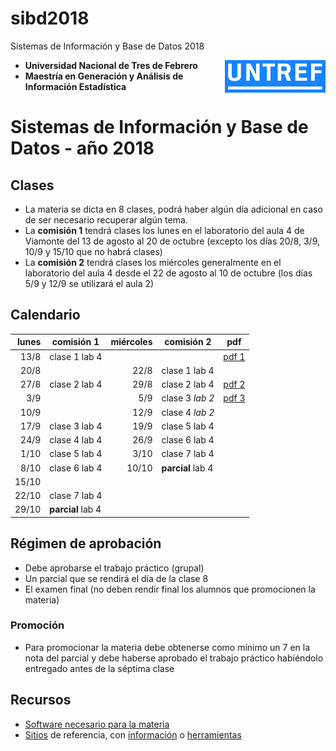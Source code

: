 # sibd2018
Sistemas de Información y Base de Datos 2018

<img style="float: right;" align="right" src="imagenes/logo_untref_celeste.png">

* **Universidad Nacional de Tres de Febrero**
* **Maestría en Generación y Análisis de Información Estadística**

# Sistemas de Información y Base de Datos - año 2018

## Clases

* La materia se dicta en 8 clases, podrá haber algún día adicional en caso de ser necesario recuperar algún tema. 
* La **comisión 1** tendrá clases los lunes en el laboratorio del aula 4 de Viamonte del 13 de agosto al 20 de octubre (excepto los días 20/8, 3/9, 10/9 y 15/10 que no habrá clases)
* La **comisión 2** tendrá clases los miércoles generalmente en el laboratorio del aula 4 desde el 22 de agosto al 10 de octubre (los días 5/9 y 12/9 se utilizará el aula 2)

## Calendario

lunes     |     comisión 1    | miércoles | comisión 2        |pdf|
---------:|-------------------|----------:|-------------------|---|
13/8      |   clase 1   lab 4 |           |                   | [pdf 1](./pdfs/SIyBD-clase%201.pdf) |
20/8      |                   | 22/8      | clase 1     lab 4 |
27/8      |   clase 2   lab 4 | 29/8      | clase 2     lab 4 | [pdf 2](./pdfs/SIyBD-clase%202.pdf) |
 3/9      |                   |  5/9      | clase 3    *lab 2*| [pdf 3](./pdfs/SIyBD-clase%203.pdf) |
10/9      |                   | 12/9      | clase 4    *lab 2*|
17/9      |   clase 3   lab 4 | 19/9      | clase 5     lab 4 |
24/9      |   clase 4   lab 4 | 26/9      | clase 6     lab 4 |
 1/10     |   clase 5   lab 4 |  3/10     | clase 7     lab 4 |
 8/10     |   clase 6   lab 4 | 10/10     | **parcial** lab 4 |
15/10     |                   |           |                   |
22/10     |   clase 7   lab 4 |           |                   |
29/10     | **parcial** lab 4 |           |                   |

## Régimen de aprobación

* Debe aprobarse el trabajo práctico (grupal)
* Un parcial que se rendirá el día de la clase 8
* El examen final (no deben rendir final los alumnos que promocionen la materia)

### Promoción

* Para promocionar la materia debe obtenerse como mínimo un 7 en la nota del parcial y debe haberse aprobado el trabajo práctico habiéndolo entregado antes de la séptima clase

## Recursos

* [Software necesario para la materia](software.md#software-a-instalar-untref-siybd-2018)
* [Sitios](sitios.md#sitios-de-referencia-untref-siybd-2018) de referencia, con [información](sitios.md#información) o [herramientas](sitios.md#herramientas)

